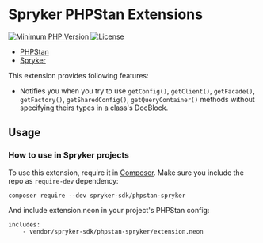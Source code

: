 # Spryker PHPStan Extensions
[![Minimum PHP Version](http://img.shields.io/badge/php-%3E%3D%207.1-8892BF.svg)](https://php.net/)
[![License](https://poser.pugx.org/spryker/code-sniffer/license.svg)](https://packagist.org/packages/spryker-sdk/phpstan-spryker)

* [PHPStan](https://github.com/phpstan/phpstan)
* [Spryker](https://spryker.com/)

This extension provides following features:

* Notifies you when you try to use `getConfig()`, `getClient()`, `getFacade()`, `getFactory()`, `getSharedConfig()`, `getQueryContainer()` methods without specifying theirs types in a class's DocBlock.


## Usage

### How to use in Spryker projects
To use this extension, require it in [Composer](https://getcomposer.org/). Make sure you include the repo as `require-dev` dependency:
```
composer require --dev spryker-sdk/phpstan-spryker
```

And include extension.neon in your project's PHPStan config:

```
includes:
	- vendor/spryker-sdk/phpstan-spryker/extension.neon
```
